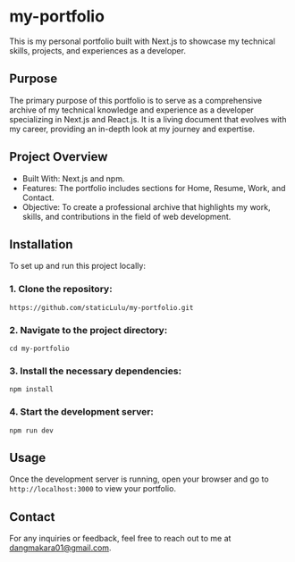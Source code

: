 # my-portfolio

This is my personal portfolio built with Next.js to showcase my technical skills, projects, and experiences as a developer.

## Purpose

The primary purpose of this portfolio is to serve as a comprehensive archive of my technical knowledge and experience as a developer specializing in Next.js and React.js. It is a living document that evolves with my career, providing an in-depth look at my journey and expertise.

## Project Overview

- Built With: Next.js and npm.
- Features: The portfolio includes sections for Home, Resume, Work, and Contact.
- Objective: To create a professional archive that highlights my work, skills, and contributions in the field of web development.

## Installation

To set up and run this project locally:

### 1. Clone the repository:

    https://github.com/staticLulu/my-portfolio.git

### 2. Navigate to the project directory:

    cd my-portfolio

### 3. Install the necessary dependencies:

    npm install

### 4. Start the development server:

    npm run dev

## Usage

Once the development server is running, open your browser and go to `http://localhost:3000` to view your portfolio.

## Contact

For any inquiries or feedback, feel free to reach out to me at [dangmakara01@gmail.com](https://mail.google.com/mail/?view=cm&fs=1&to=dangmakara01@gmail.com).
